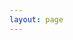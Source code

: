 ```yaml
---
layout: page
---
```


<script setup>
import MovieCollection from './.vitepress/theme/components/MovieCollection.vue'
</script>

<MovieCollection /> 